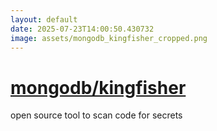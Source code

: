 ```yaml
---
layout: default
date: 2025-07-23T14:00:50.430732
image: assets/mongodb_kingfisher_cropped.png
---
```


# [mongodb/kingfisher](https://github.com/mongodb/kingfisher)

open source tool to scan code for secrets

